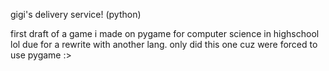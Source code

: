gigi's delivery service! (python)

first draft of a game i made on pygame for computer science in highschool lol
due for a rewrite with another lang. only did this one cuz were forced to use pygame :>
